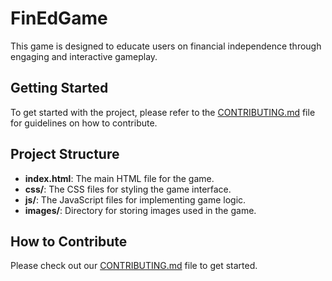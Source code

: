 # FinEdGame

This game is designed to educate users on financial independence through engaging and interactive gameplay.

## Getting Started

To get started with the project, please refer to the [CONTRIBUTING.md](CONTRIBUTING.md) file for guidelines on how to contribute.

## Project Structure

- **index.html**: The main HTML file for the game.
- **css/**: The CSS files for styling the game interface.
- **js/**: The JavaScript files for implementing game logic.
- **images/**: Directory for storing images used in the game.

## How to Contribute

Please check out our [CONTRIBUTING.md](CONTRIBUTING.md) file to get started.